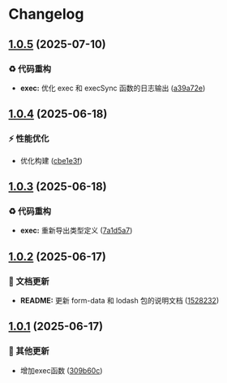 # Changelog

## [1.0.5](https://github.com/CandriaJS/core-lib/compare/exec-v1.0.4...exec-v1.0.5) (2025-07-10)


### ♻️ 代码重构

* **exec:** 优化 exec 和 execSync 函数的日志输出 ([a39a72e](https://github.com/CandriaJS/core-lib/commit/a39a72e1be04a332bd43283a96ea009e6d763f79))

## [1.0.4](https://github.com/CandriaJS/core-lib/compare/exec-v1.0.3...exec-v1.0.4) (2025-06-18)


### ⚡️ 性能优化

* 优化构建 ([cbe1e3f](https://github.com/CandriaJS/core-lib/commit/cbe1e3ff2aaf061a5dbef1229dc4a809a8dc6c6b))

## [1.0.3](https://github.com/CandriaJS/core-lib/compare/exec-v1.0.2...exec-v1.0.3) (2025-06-18)


### ♻️ 代码重构

* **exec:** 重新导出类型定义 ([7a1d5a7](https://github.com/CandriaJS/core-lib/commit/7a1d5a70276f421d92170863a9aad09346f0db0a))

## [1.0.2](https://github.com/CandriaJS/core-lib/compare/exec-v1.0.1...exec-v1.0.2) (2025-06-17)


### 📝 文档更新

* **README:** 更新 form-data 和 lodash 包的说明文档 ([1528232](https://github.com/CandriaJS/core-lib/commit/1528232b54cc56b539f4ed5688baf003ccd6d6a0))

## [1.0.1](https://github.com/CandriaJS/core-lib/compare/exec-v1.0.0...exec-v1.0.1) (2025-06-17)


### 🔧 其他更新

* 增加exec函数 ([309b60c](https://github.com/CandriaJS/core-lib/commit/309b60c239f61303c3829ef740b46fb64d4da521))
